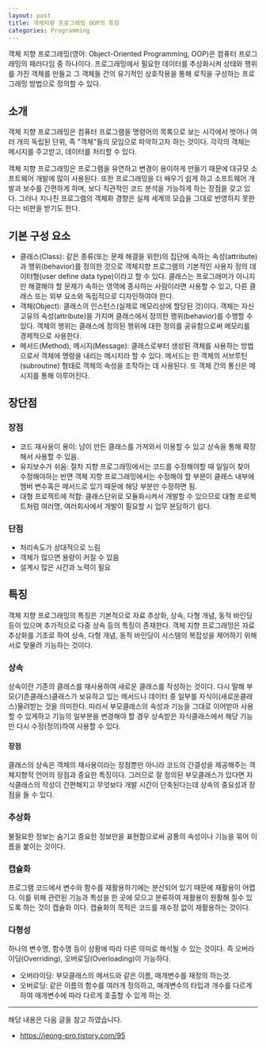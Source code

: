 ```yaml
---
layout: post
title: 객체지향 프로그래밍 OOP의 특징
categories: Programming
---
```


객체 지향 프로그래밍(영어: Object-Oriented Programming, OOP)은 컴퓨터 프로그래밍의 패러다임 중 하나이다. 프로그래밍에서 필요한 데이터를 추상화시켜 상태와 행위를 가진 객체를 만들고 그 객체들 간의 유기적인 상호작용을 통해 로직을 구성하는 프로그래밍 방법으로 정의할 수 있다.

## 소개

객체 지향 프로그래밍은 컴퓨터 프로그램을 명령어의 목록으로 보는 시각에서 벗어나 여러 개의 독립된 단위, 즉 "객체"들의 모임으로 파악하고자 하는 것이다. 각각의 객체는 메시지를 주고받고, 데이터를 처리할 수 있다.

객체 지향 프로그래밍은 프로그램을 유연하고 변경이 용이하게 만들기 때문에 대규모 소프트웨어 개발에 많이 사용된다. 또한 프로그래밍을 더 배우기 쉽게 하고 소프트웨어 개발과 보수를 간편하게 하며, 보다 직관적인 코드 분석을 가능하게 하는 장점을 갖고 있다. 그러나 지나친 프로그램의 객체화 경향은 실제 세계의 모습을 그대로 반영하지 못한다는 비판을 받기도 한다.

## 기본 구성 요소

- 클래스(Class): 같은 종류(또는 문제 해결을 위한)의 집단에 속하는 속성(attribute)과 행위(behavior)를 정의한 것으로 객체지향 프로그램의 기본적인 사용자 정의 데이터형(user define data type)이라고 할 수 있다. 클래스는 프로그래머가 아니지만 해결해야 할 문제가 속하는 영역에 종사하는 사람이라면 사용할 수 있고, 다른 클래스 또는 외부 요소와 독립적으로 디자인하여야 한다.
- 객체(Object): 클래스의 인스턴스(실제로 메모리상에 할당된 것)이다. 객체는 자신 고유의 속성(attribute)을 가지며 클래스에서 정의한 행위(behavior)를 수행할 수 있다. 객체의 행위는 클래스에 정의된 행위에 대한 정의를 공유함으로써 메모리를 경제적으로 사용한다.
- 메서드(Method), 메시지(Message): 클래스로부터 생성된 객체를 사용하는 방법으로서 객체에 명령을 내리는 메시지라 할 수 있다. 메서드는 한 객체의 서브루틴(subroutine) 형태로 객체의 속성을 조작하는 데 사용된다. 또 객체 간의 통신은 메시지를 통해 이루어진다.

## 장단점

### 장점

- 코드 재사용이 용이: 남이 만든 클래스를 가져와서 이용할 수 있고 상속을 통해 확장해서 사용할 수 있음.
- 유지보수가 쉬움: 절차 지향 프로그래밍에서는 코드를 수정해야할 때 일일이 찾아 수정해야하는 반면 객체 지향 프로그래밍에서는 수정해야 할 부분이 클래스 내부에 멤버 변수혹은 메서드로 있기 때문에 해당 부분만 수정하면 됨.
- 대형 프로젝트에 적합: 클래스단위로 모듈화시켜서 개발할 수 있으므로 대형 프로젝트처럼 여러명, 여러회사에서 개발이 필요할 시 업무 분담하기 쉽다.

### 단점

- 처리속도가 상대적으로 느림
- 객체가 많으면 용량이 커질 수 있음
- 설계시 많은 시간과 노력이 필요

## 특징

객체 지향 프로그래밍의 특징은 기본적으로 자료 추상화, 상속, 다형 개념, 동적 바인딩 등이 있으며 추가적으로 다중 상속 등의 특징이 존재한다. 객체 지향 프로그래밍은 자료 추상화를 기초로 하여 상속, 다형 개념, 동적 바인딩이 시스템의 복잡성을 제어하기 위해 서로 맞물려 기능하는 것이다.

### 상속

상속이란 기존의 클래스를 재사용하여 새로운 클래스를 작성하는 것이다. 다시 말해 부모(기존클래스)클래스가 보유하고 있는 메서드나 데이터 중 일부를 자식이(새로운클래스)물려받는 것을 의미한다. 따라서 부모클래스의 속성과 기능을 그대로 이어받아 사용할 수 있게하고 기능의 일부분을 변경해야 할 경우 상속받은 자식클래스에서 해당 기능만 다시 수정(정의)하여 사용할 수 있다.

#### 장점

클래스의 상속은 객체의 재사용이라는 장점뿐만 아니라 코드의 간결성을 제공해주는 객체지향적 언어의 장점과 중요한 특징이다. 그러므로 잘 정의된 부모클래스가 있다면 자식클래스의 작성이 간편해지고 무엇보다 개발 시간이 단축된다는데 상속의 중요성과 장점을 들 수 있다.

### 추상화

불필요한 정보는 숨기고 중요한 정보만을 표현함으로써 공통의 속성이나 기능을 묶어 이름을 붙이는 것이다.

### 캡슐화

프로그램 코드에서 변수와 함수를 재활용하기에는 분산되어 있기 때문에 재활용이 어렵다. 이를 위해 관련된 기능과 특성을 한 곳에 모으고 분류하여 재활용이 원활해 질수 있도록 하는 것이 캡슐화 이다. 캡슐화의 목적은 코드를 재수정 없이 재활용하는 것이다.

### 다형성

하나의 변수명, 함수명 등이 상황에 따라 다른 의미로 해석될 수 있는 것이다. 즉 오버라이딩(Overriding), 오버로딩(Overloading)이 가능하다.

- 오버라이딩: 부모클래스의 메서드와 같은 이름, 매개변수를 재정의 하는것.
- 오버로딩: 같은 이름의 함수를 여러개 정의하고, 매개변수의 타입과 개수를 다르게 하여 매개변수에 따라 다르게 호출할 수 있게 하는 것.

---

해당 내용은 다음 글을 참고 하였습니다.

- https://jeong-pro.tistory.com/95
